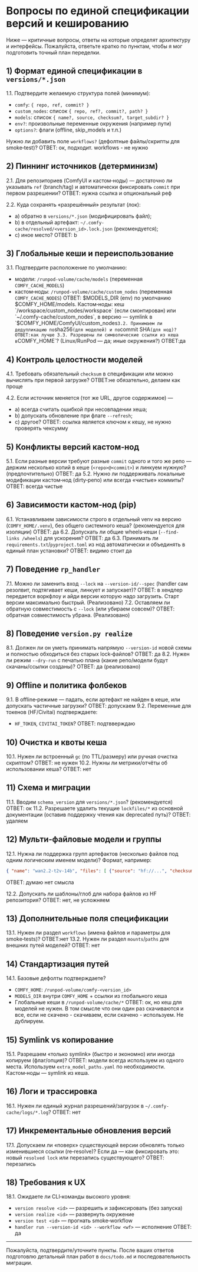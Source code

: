 # Вопросы по единой спецификации версий и кешированию

Ниже — критичные вопросы, ответы на которые определят архитектуру и интерфейсы. Пожалуйста, ответьте кратко по пунктам, чтобы я мог подготовить точный план переделки.

## 1) Формат единой спецификации в `versions/*.json`

1.1. Подтвердите желаемую структура полей (минимум):

-   `comfy`: `{ repo, ref, commit? }`
-   `custom_nodes`: список `{ repo, ref?, commit?, path? }`
-   `models`: список `{ name?, source, checksum?, target_subdir? }`
-   `env?`: произвольные переменные окружения (например пути)
-   `options?`: флаги (offline, skip_models и т.п.)

Нужно ли добавить поле `workflows?` (дефолтные файлы/скрипты для smoke‑test)?
ОТВЕТ: ок, подходит. workflows - не нужно

## 2) Пиннинг источников (детерминизм)

2.1. Для репозиториев (ComfyUI и кастом‑ноды) — достаточно ли указывать `ref` (branch/tag) и автоматически фиксировать `commit` при первом разрешении?
ОТВЕТ: нужна ссылка и опциональный реф

2.2. Куда сохранять «разрешённый» результат (лок):

-   a) обратно в `versions/*.json` (модифицировать файл);
-   b) в отдельный артефакт: `~/.comfy-cache/resolved/<version_id>.lock.json` (рекомендуется);
-   c) иное место?
    ОТВЕТ: b

## 3) Глобальные кеши и переиспользование

3.1. Подтвердите расположение по умолчанию:

-   модели: `/runpod-volume/cache/models` (переменная `COMFY_CACHE_MODELS`)
-   кастом‑ноды: `/runpod-volume/cache/custom_nodes` (переменная `COMFY_CACHE_NODES`)
    ОТВЕТ: $MODELS_DIR (env) по умолчанию $COMFY_HOME/models. Кастом‑ноды: кеш `/workspace/custom_nodes/workspace` (если смонтирован) или `~/.comfy-cache/custom_nodes`, в версию — symlink в `$COMFY_HOME/ComfyUI/custom_nodes`3.2. Принимаем ли дедупликацию по`sha256`(для моделей) и по`commit SHA`(для нод)?
ОТВЕТ:как лучше
3.3. Разрешены ли символические ссылки из кеша в`COMFY_HOME`? (Linux/RunPod — да; иные окружения?)
    ОТВЕТ:да

## 4) Контроль целостности моделей

4.1. Требовать обязательный `checksum` в спецификации или можно вычислять при первой загрузке?
ОТВЕТ:не обязательно, делаем как проще

4.2. Если источник меняется (тот же URL, другое содержимое) —

-   a) всегда считать ошибкой при несовпадении хеша;
-   b) допускать обновление при флаге `--refresh`;
-   c) другое?
    ОТВЕТ: ссылка является ключом к кешу, не нужно проверять чексумму

## 5) Конфликты версий кастом‑нод

5.1. Если разные версии требуют разные `commit` одного и того же репо — держим несколько копий в кеше (`<repo>@<commit>`) и линкуем нужную? (предпочтительно)
ОТВЕТ: да
5.2. Нужно ли поддерживать локальные модификации кастом‑нод (dirty‑репо) или всегда «чистые» коммиты?
ОТВЕТ: всегда чистые

## 6) Зависимости кастом‑нод (pip)

6.1. Устанавливаем зависимости строго в отдельный venv на версию (`COMFY_HOME/.venv`), без общего системного кеша? (рекомендуется для изоляции)
ОТВЕТ: да
6.2. Допускать ли общие wheels‑кеши (`--find-links /wheels`) для ускорения?
ОТВЕТ: да
6.3. Принимать ли `requirements.txt`/`pyproject.toml` из нод автоматически и объединять в единый план установки?
ОТВЕТ: видимо стоит да

## 7) Поведение `rp_handler`

7.1. Можно ли заменить вход `--lock` на `--version-id/--spec` (handler сам резолвит, подтягивает кеши, линкует и запускает)?
ОТВЕТ: в хендлер передается воркфлоу и айди версии которую надо загрузить. Старт версии максимально быстрый. (Реализовано)
7.2. Оставляем ли обратную совместимость с `--lock` (или убираем совсем)?
ОТВЕТ: обратная совместимость убрана. (Реализовано)

## 8) Поведение `version.py realize`

8.1. Должен ли он уметь принимать напрямую `--version-id` новой схемы и полностью обходиться без старых lock‑файлов?
ОТВЕТ: да
8.2. Нужен ли режим `--dry-run` с печатью плана (какие репо/модели будут скачаны/ссылки созданы)?
ОТВЕТ: да (реализовано)

## 9) Offline и политика фолбеков

9.1. В offline‑режиме — падать, если артефакт не найден в кеше, или допускать частичные загрузки?
ОТВЕТ: допускаем
9.2. Переменные для токенов (HF/Civitai) подтверждаете:

-   `HF_TOKEN`, `CIVITAI_TOKEN`?
    ОТВЕТ: подтвверждаю

## 10) Очистка и квоты кеша

10.1. Нужен ли встроенный `gc` (по TTL/размеру) или ручная очистка скриптом?
ОТВЕТ: не нужен
10.2. Нужны ли метрики/отчёты об использовании кеша?
ОТВЕТ: нет

## 11) Схема и миграции

11.1. Вводим `schema_version` для `versions/*.json`? (рекомендуется)
ОТВЕТ: ок
11.2. Разрешаете удалить текущие `lockfiles/*` из основной документации (оставив поддержку чтения как deprecated путь)?
ОТВЕТ: удаляем

## 12) Мульти‑файловые модели и группы

12.1. Нужна ли поддержка групп артефактов (несколько файлов под одним логическим именем модели)? Формат, например:

```json
{ "name": "wan2.2-t2v-14b", "files": [ {"source": "hf://...", "checksum": "..."}, ... ], "target_subdir": "unet" }
```

ОТВЕТ: думаю нет смысла

12.2. Допускать ли шаблоны/глоб для набора файлов из HF репозитория?
ОТВЕТ: нет, не усложняем

## 13) Дополнительные поля спецификации

13.1. Нужен ли раздел `workflows` (имена файлов и параметры для smoke‑tests)?
ОТВЕТ:нет
13.2. Нужен ли раздел `mounts`/`paths` для внешних путей моделей?
ОТВЕТ: нет

## 14) Стандартизация путей

14.1. Базовые дефолты подтверждаете?

-   `COMFY_HOME`: `/runpod-volume/comfy-<version_id>`
-   `MODELS_DIR` внутри `COMFY_HOME` + ссылки из глобального кеша
-   Глобальные кеши в `/runpod-volume/cache/*`
    ОТВЕТ: ок, но кеш для моделей не нужен. В том смысле что они один раз скачиваются и все, если не скачено - скачиваем, если скачено - используем. Не дублируем.

## 15) Symlink vs копирование

15.1. Разрешаем «только symlink» (быстро и экономно) или иногда копируем (флаг/опция)?
ОТВЕТ: модели всегда используем из одного места. Используем `extra_model_paths.yaml` по необходимости. Кастом‑ноды — symlink из кеша.

## 16) Логи и трассировка

16.1. Нужен ли единый журнал разрешений/загрузок в `~/.comfy-cache/logs/*.log`?
ОТВЕТ: нет

## 17) Инкрементальные обновления версий

17.1. Допускаем ли «поверх» существующей версии обновлять только изменившиеся ссылки (re‑resolve)? Если да — как фиксировать это: новый `resolved lock` или перезапись существующего?
ОТВЕТ: перезапись

## 18) Требования к UX

18.1. Ожидаете ли CLI‑команды высокого уровня:

-   `version resolve <id>` — разрешить и зафиксировать (без запуска)
-   `version realize <id>` — развернуть окружение
-   `version test <id>` — прогнать smoke‑workflow
-   `handler run --version-id <id> --workflow <wf>` — исполнение
    ОТВЕТ: да

---

Пожалуйста, подтвердите/уточните пункты. После ваших ответов подготовлю детальный план работ в `docs/todo.md` и последовательность миграции.
